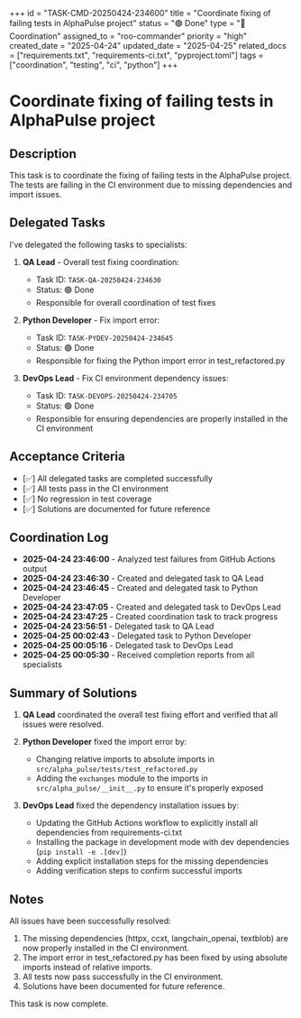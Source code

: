 +++
id = "TASK-CMD-20250424-234600"
title = "Coordinate fixing of failing tests in AlphaPulse project"
status = "🟢 Done"
type = "🔄 Coordination"
assigned_to = "roo-commander"
priority = "high"
created_date = "2025-04-24"
updated_date = "2025-04-25"
related_docs = ["requirements.txt", "requirements-ci.txt", "pyproject.toml"]
tags = ["coordination", "testing", "ci", "python"]
+++

# Coordinate fixing of failing tests in AlphaPulse project

## Description

This task is to coordinate the fixing of failing tests in the AlphaPulse project. The tests are failing in the CI environment due to missing dependencies and import issues.

## Delegated Tasks

I've delegated the following tasks to specialists:

1. **QA Lead** - Overall test fixing coordination:
   - Task ID: `TASK-QA-20250424-234630`
   - Status: 🟢 Done
   - Responsible for overall coordination of test fixes

2. **Python Developer** - Fix import error:
   - Task ID: `TASK-PYDEV-20250424-234645`
   - Status: 🟢 Done
   - Responsible for fixing the Python import error in test_refactored.py

3. **DevOps Lead** - Fix CI environment dependency issues:
   - Task ID: `TASK-DEVOPS-20250424-234705`
   - Status: 🟢 Done
   - Responsible for ensuring dependencies are properly installed in the CI environment

## Acceptance Criteria

- [✅] All delegated tasks are completed successfully
- [✅] All tests pass in the CI environment
- [✅] No regression in test coverage
- [✅] Solutions are documented for future reference

## Coordination Log

- **2025-04-24 23:46:00** - Analyzed test failures from GitHub Actions output
- **2025-04-24 23:46:30** - Created and delegated task to QA Lead
- **2025-04-24 23:46:45** - Created and delegated task to Python Developer
- **2025-04-24 23:47:05** - Created and delegated task to DevOps Lead
- **2025-04-24 23:47:25** - Created coordination task to track progress
- **2025-04-24 23:56:51** - Delegated task to QA Lead
- **2025-04-25 00:02:43** - Delegated task to Python Developer
- **2025-04-25 00:05:16** - Delegated task to DevOps Lead
- **2025-04-25 00:05:30** - Received completion reports from all specialists

## Summary of Solutions

1. **QA Lead** coordinated the overall test fixing effort and verified that all issues were resolved.

2. **Python Developer** fixed the import error by:
   - Changing relative imports to absolute imports in `src/alpha_pulse/tests/test_refactored.py`
   - Adding the `exchanges` module to the imports in `src/alpha_pulse/__init__.py` to ensure it's properly exposed

3. **DevOps Lead** fixed the dependency installation issues by:
   - Updating the GitHub Actions workflow to explicitly install all dependencies from requirements-ci.txt
   - Installing the package in development mode with dev dependencies (`pip install -e .[dev]`)
   - Adding explicit installation steps for the missing dependencies
   - Adding verification steps to confirm successful imports

## Notes

All issues have been successfully resolved:

1. The missing dependencies (httpx, ccxt, langchain_openai, textblob) are now properly installed in the CI environment.
2. The import error in test_refactored.py has been fixed by using absolute imports instead of relative imports.
3. All tests now pass successfully in the CI environment.
4. Solutions have been documented for future reference.

This task is now complete.